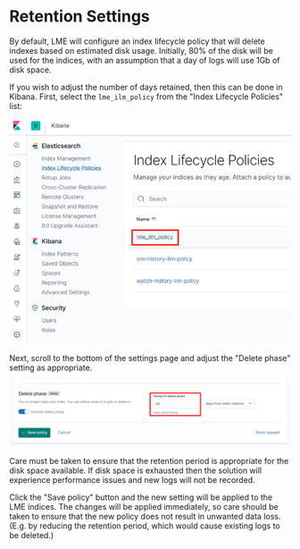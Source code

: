 # Retention Settings

By default, LME will configure an index lifecycle policy that will delete
indexes based on estimated disk usage. Initially, 80% of the disk will be used
for the indices, with an assumption that a day of logs will use 1Gb of disk
space.

If you wish to adjust the number of days retained, then this can be done in
Kibana. First, select the `lme_ilm_policy` from the "Index Lifecycle Policies"
list:

![Retention settings](retention_pics/retention_1.png)

Next, scroll to the bottom of the settings page and adjust the "Delete phase"
setting as appropriate.

![Retention delete phase settings](retention_pics/retention_2.png)

Care must be taken to ensure that the retention period is appropriate for the
disk space available. If disk space is exhausted then the solution will
experience performance issues and new logs will not be recorded.

Click the "Save policy" button and the new setting will be applied to the LME
indices. The changes will be applied immediately, so care should be taken to
ensure that the new policy does not result in unwanted data loss. (E.g. by
reducing the retention period, which would cause existing logs to be deleted.)